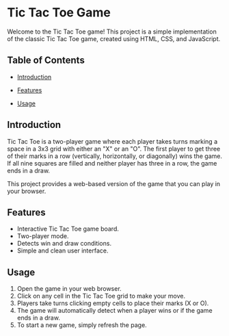 # Tic Tac Toe Game

Welcome to the Tic Tac Toe game! This project is a simple implementation of the classic Tic Tac Toe game, created using HTML, CSS, and JavaScript.

## Table of Contents

- [Introduction](#introduction)
- [Features](#features)

- [Usage](#usage)


## Introduction

Tic Tac Toe is a two-player game where each player takes turns marking a space in a 3x3 grid with either an "X" or an "O". The first player to get three of their marks in a row (vertically, horizontally, or diagonally) wins the game. If all nine squares are filled and neither player has three in a row, the game ends in a draw.

This project provides a web-based version of the game that you can play in your browser.

## Features

- Interactive Tic Tac Toe game board.
- Two-player mode.
- Detects win and draw conditions.
- Simple and clean user interface.

## Usage

1. Open the game in your web browser.
2. Click on any cell in the Tic Tac Toe grid to make your move.
3. Players take turns clicking empty cells to place their marks (X or O).
4. The game will automatically detect when a player wins or if the game ends in a draw.
5. To start a new game, simply refresh the page.


